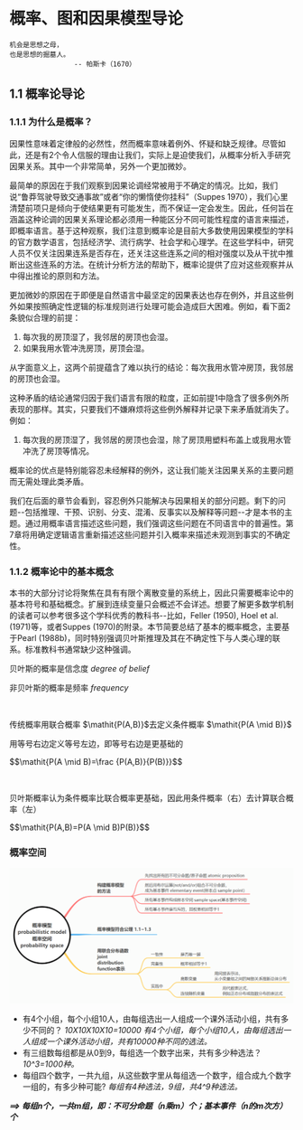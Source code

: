 # 概率、图和因果模型导论

```
机会是思想之母，
也是思想的掘墓人。
                -- 帕斯卡（1670）
```

## 1.1 概率论导论

### 1.1.1 为什么是概率？

因果性意味着定律般的必然性，然而概率意味着例外、怀疑和缺乏规律。尽管如此，还是有2个令人信服的理由让我们，实际上是迫使我们，从概率分析入手研究因果关系。其中一个非常简单，另外一个更加微妙。

最简单的原因在于我们观察到因果论调经常被用于不确定的情况。比如，我们说“鲁莽驾驶导致交通事故”或者“你的懒惰使你挂科”（Suppes 1970），我们心里清楚前项只是倾向于使结果更有可能发生，而不保证一定会发生。因此，任何旨在涵盖这种论调的因果关系理论都必须用一种能区分不同可能性程度的语言来描述，即概率语言。基于这种观察，我们注意到概率论是目前大多数使用因果模型的学科的官方数学语言，包括经济学、流行病学、社会学和心理学。在这些学科中，研究人员不仅关注因果连系是否存在，还关注这些连系之间的相对强度以及从干扰中推断出这些连系的方法。在统计分析方法的帮助下，概率论提供了应对这些观察并从中得出推论的原则和方法。

更加微妙的原因在于即便是自然语言中最坚定的因果表达也存在例外，并且这些例外如果按照确定性逻辑的标准规则进行处理可能会造成巨大困难。例如，看下面2条貌似合理的前提：

1. 每次我的房顶湿了，我邻居的房顶也会湿。
2. 如果我用水管冲洗房顶，房顶会湿。

从字面意义上，这两个前提蕴含了难以执行的结论：每次我用水管冲房顶，我邻居的房顶也会湿。

这种矛盾的结论通常归因于我们语言有限的粒度，正如前提1中隐含了很多例外所表现的那样。其实，只要我们不嫌麻烦将这些例外解释并记录下来矛盾就消失了。例如：

1. 每次我的房顶湿了，我邻居的房顶也会湿，除了房顶用塑料布盖上或我用水管冲洗了房顶等情况。

概率论的优点是特别能容忍未经解释的例外，这让我们能关注因果关系的主要问题而无需处理此类矛盾。

我们在后面的章节会看到，容忍例外只能解决与因果相关的部分问题。剩下的问题--包括推理、干预、识别、分支、混淆、反事实以及解释等问题--才是本书的主题。通过用概率语言描述这些问题，我们强调这些问题在不同语言中的普遍性。第7章将用确定逻辑语言重新描述这些问题并引入概率来描述未观测到事实的不确定性。

### 1.1.2 概率论中的基本概念

本书的大部分讨论将聚焦在具有有限个离散变量的系统上，因此只需要概率论中的基本符号和基础概念。扩展到连续变量只会概述不会详述。想要了解更多数学机制的读者可以参考很多这个学科优秀的教科书--比如，Feller (1950), Hoel et al. (1971)等，或者Suppes (1970)的附录。本节简要总结了基本的概率概念，主要基于Pearl (1988b)，同时特别强调贝叶斯推理及其在不确定性下与人类心理的联系。标准教科书通常缺少这种强调。

<div class="alert alert-success" role="alert">
    <p>贝叶斯的概率是信念度 <i>degree of belief</i></p>
    <p>非贝叶斯的概率是频率 <i>frequency</i></p>
    <br>
    <p>传统概率用联合概率 $\mathit{P(A,B)}$去定义条件概率 $\mathit{P(A \mid B)}$</p>
	<p>用等号右边定义等号左边，即等号右边是更基础的</p>
	<p>$$\mathit{P(A \mid B)=\frac {P(A,B)}{P(B)}}$$</p>
	<br>
    <p>贝叶斯概率认为条件概率比联合概率更基础，因此用条件概率（右）去计算联合概率（左）</p>
	<p>$$\mathit{P(A,B)=P(A \mid B)P(B)}$$</p>
</div>


### 概率空间



![概率空间](概率空间.png)

* 有4个小组，每个小组10人，由每组选出一人组成一个课外活动小组，共有多少不同的？
  *10X10X10X10=10000
  有4个小组，每个小组10人，由每组选出一人组成一个课外活动小组，共有10000种不同的选法。*
* 有三组数每组都是从0到9，每组选一个数字出来，共有多少种选法？
  *10^3=1000种。*
* 每组四个数字，一共九组，从这些数字里从每组选一个数字，组合成九个数字一组的，有多少种可能? 
  *每组有4种选法，9组，共4^9种选法。*

***==> 每组n个，一共m组，即：不可分命题（n乘m）个；基本事件（n的m次方）个***

